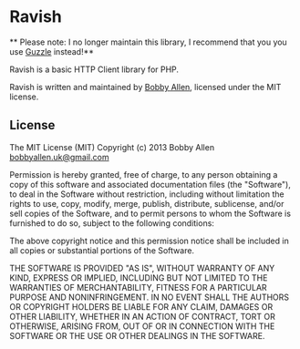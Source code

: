 Ravish
======

** Please note: I no longer maintain this library, I recommend that you you use [Guzzle](http://guzzlephp.org/) instead!**

Ravish is a basic HTTP Client library for PHP.

Ravish is written and maintained by [Bobby Allen](http://bobbyallen.me), licensed under the MIT license.

License
-------
The MIT License (MIT)
Copyright (c) 2013 Bobby Allen <bobbyallen.uk@gmail.com>

Permission is hereby granted, free of charge, to any person obtaining a copy of this software and associated documentation files (the "Software"), to deal in the Software without restriction, including without limitation the rights to use, copy, modify, merge, publish, distribute, sublicense, and/or sell copies of the Software, and to permit persons to whom the Software is furnished to do so, subject to the following conditions:

The above copyright notice and this permission notice shall be included in all copies or substantial portions of the Software.

THE SOFTWARE IS PROVIDED "AS IS", WITHOUT WARRANTY OF ANY KIND, EXPRESS OR IMPLIED, INCLUDING BUT NOT LIMITED TO THE WARRANTIES OF MERCHANTABILITY, FITNESS FOR A PARTICULAR PURPOSE AND NONINFRINGEMENT. IN NO EVENT SHALL THE AUTHORS OR COPYRIGHT HOLDERS BE LIABLE FOR ANY CLAIM, DAMAGES OR OTHER LIABILITY, WHETHER IN AN ACTION OF CONTRACT, TORT OR OTHERWISE, ARISING FROM, OUT OF OR IN CONNECTION WITH THE SOFTWARE OR THE USE OR OTHER DEALINGS IN THE SOFTWARE.
